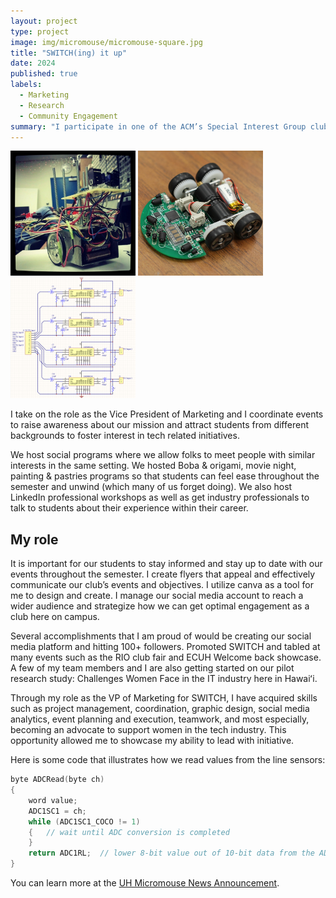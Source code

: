 ```yaml
---
layout: project
type: project
image: img/micromouse/micromouse-square.jpg
title: "SWITCH(ing) it up"
date: 2024
published: true
labels:
  - Marketing
  - Research
  - Community Engagement
summary: "I participate in one of the ACM’s Special Interest Group clubs called SWITCH. We stand for Supporting Women in Tech and Computing Hawai’i and our mission is to promote inclusivity and awareness in the tech industry."
---
```


<div class="text-center p-4">
  <img width="200px" src="../img/micromouse/micromouse-robot.png" class="img-thumbnail" >
  <img width="200px" src="../img/micromouse/micromouse-robot-2.jpg" class="img-thumbnail" >
  <img width="200px" src="../img/micromouse/micromouse-circuit.png" class="img-thumbnail" >
</div>

I take on the role as the Vice President of Marketing and I coordinate events to raise awareness about our mission and attract students from different backgrounds to foster interest in tech related initiatives. 

We host social programs where we allow folks to meet people with similar interests in the same setting. We hosted Boba & origami, movie night, painting & pastries programs so that students can feel ease throughout the semester and unwind (which many of us forget doing). We also host LinkedIn professional workshops as well as get industry professionals to talk to students about their experience within their career. 

## My role

It is important for our students to stay informed and stay up to date with our events throughout the semester. I create flyers that appeal and effectively communicate our club’s events and objectives. I utilize canva as a tool for me to design and create. I manage our social media account to reach a wider audience and strategize how we can get optimal engagement as a club here on campus. 

Several accomplishments that I am proud of would be creating our social media platform and hitting 100+ followers. Promoted SWITCH and tabled at many events such as the RIO club fair and ECUH Welcome back showcase. A few of my team members and I are also getting started on our pilot research study: Challenges Women Face in the IT industry here in Hawaiʻi.

Through my role as the VP of Marketing for SWITCH, I have acquired skills such as project management, coordination, graphic design, social media analytics, event planning and execution, teamwork, and most especially, becoming an advocate to support women in the tech industry. This opportunity allowed me to showcase my ability to lead with initiative. 


Here is some code that illustrates how we read values from the line sensors:

```cpp
byte ADCRead(byte ch)
{
    word value;
    ADC1SC1 = ch;
    while (ADC1SC1_COCO != 1)
    {   // wait until ADC conversion is completed   
    }
    return ADC1RL;  // lower 8-bit value out of 10-bit data from the ADC
}
```

You can learn more at the [UH Micromouse News Announcement](https://manoa.hawaii.edu/news/article.php?aId=2857).
